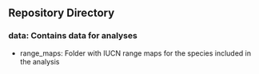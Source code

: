 ## Repository Directory

### data: Contains data for analyses 
 * range_maps: Folder with IUCN range maps for the species included in the analysis
